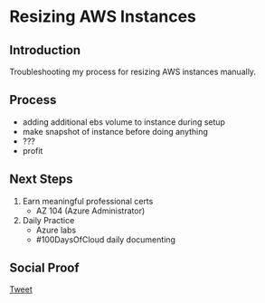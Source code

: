 
# Resizing AWS Instances

## Introduction

Troubleshooting my process for resizing AWS instances manually.

## Process

- adding additional ebs volume to instance during setup
- make snapshot of instance before doing anything
- ???
- profit

## Next Steps

1) Earn meaningful professional certs
    - AZ 104 (Azure Administrator)
2) Daily Practice
    - Azure labs
    - #100DaysOfCloud daily documenting

## Social Proof

[Tweet]()
